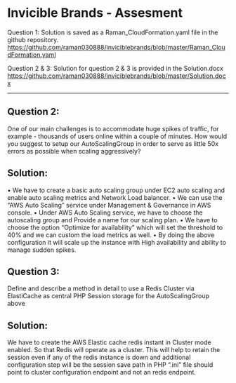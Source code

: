 # Invicible Brands - Assesment

Question 1:
Solution is saved as a Raman_CloudFormation.yaml file in the github repository.
https://github.com/raman030888/inviciblebrands/blob/master/Raman_CloudFormation.yaml

Question 2 & 3:
Solution for question 2 & 3 is provided in the Solution.docx https://github.com/raman030888/inviciblebrands/blob/master/Solution.docx

__________________

## Question 2:

One of our main challenges is to accommodate huge spikes of traffic, for example - thousands of users online within a couple of minutes. How would you suggest to setup our AutoScalingGroup in order to serve as little 50x errors as possible when scaling aggressively?

## Solution:
•	We have to create a basic auto scaling group under EC2 auto scaling and enable auto scaling metrics and Network Load balancer.
•	We can use the “AWS Auto Scaling” service under Management & Governance in AWS console.
•	Under AWS Auto Scaling service, we have to choose the autoscaling group and Provide a name for our scaling plan.
•	We have to choose the option “Optimize for availability” which will set the threshold to 40% and we can custom the load metrics as well.
•	By doing the above configuration it will scale up the instance with High availability and ability to manage sudden spikes.


## Question 3:
Define and describe a method in detail to use a Redis Cluster via ElastiCache as central PHP Session storage for the AutoScalingGroup above

## Solution:
We have to create the AWS Elastic cache redis instant in Cluster mode enabled. So that Redis will operate as a cluster. This will help to retain the session even if any of the redis instance is down and additional configuration step will be the session save path in PHP “.ini” file should point to cluster configuration endpoint and not an redis endpoint.

